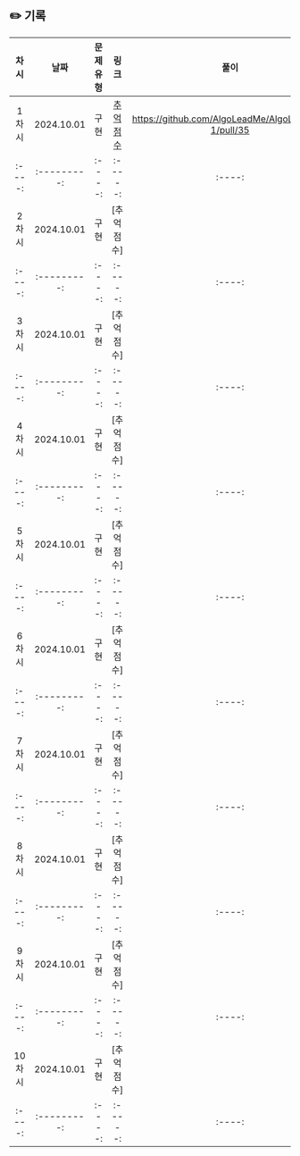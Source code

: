 ## ✏️ 기록   

| 차시 |    날짜    | 문제유형 | 링크 | 풀이 |
|:----:|:---------:|:----:|:-----:|:----:|
| 1차시 | 2024.10.01 |  구현  | [추억 점수](https://school.programmers.co.kr/learn/courses/30/lessons/176963)|https://github.com/AlgoLeadMe/AlgoLeadMe-1/pull/35|
|:----:|:---------:|:----:|:-----:|:----:|
| 2차시 | 2024.10.01 |  구현  | [추억 점수]
|:----:|:---------:|:----:|:-----:|:----:|
| 3차시 | 2024.10.01 |  구현  | [추억 점수]
|:----:|:---------:|:----:|:-----:|:----:|
| 4차시 | 2024.10.01 |  구현  | [추억 점수]
|:----:|:---------:|:----:|:-----:|:----:|
| 5차시 | 2024.10.01 |  구현  | [추억 점수]
|:----:|:---------:|:----:|:-----:|:----:|
| 6차시 | 2024.10.01 |  구현  | [추억 점수]
|:----:|:---------:|:----:|:-----:|:----:|
| 7차시 | 2024.10.01 |  구현  | [추억 점수]
|:----:|:---------:|:----:|:-----:|:----:|
| 8차시 | 2024.10.01 |  구현  | [추억 점수]
|:----:|:---------:|:----:|:-----:|:----:|
| 9차시 | 2024.10.01 |  구현  | [추억 점수]
|:----:|:---------:|:----:|:-----:|:----:|
| 10차시 | 2024.10.01 |  구현  | [추억 점수]
|:----:|:---------:|:----:|:-----:|:----:|
